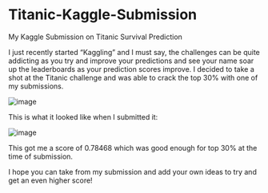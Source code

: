 # Titanic-Kaggle-Submission
My Kaggle Submission on Titanic Survival Prediction

I just recently started “Kaggling” and I must say, the challenges can be quite addicting as you try and improve your predictions and see your name soar up the leaderboards as your prediction scores improve. I decided to take a shot at the Titanic challenge and was able to crack the top 30% with one of my submissions.

![image](https://user-images.githubusercontent.com/36665975/66574515-03062e00-eb92-11e9-98ea-76dc40d95282.png)


This is what it looked like when I submitted it:


![image](https://user-images.githubusercontent.com/36665975/66574632-32b53600-eb92-11e9-90af-04e99d2bfbde.png)


This got me a score of 0.78468 which was good enough for top 30% at the time of submission.

I hope you can take from my submission and add your own ideas to try and get an even higher score!

